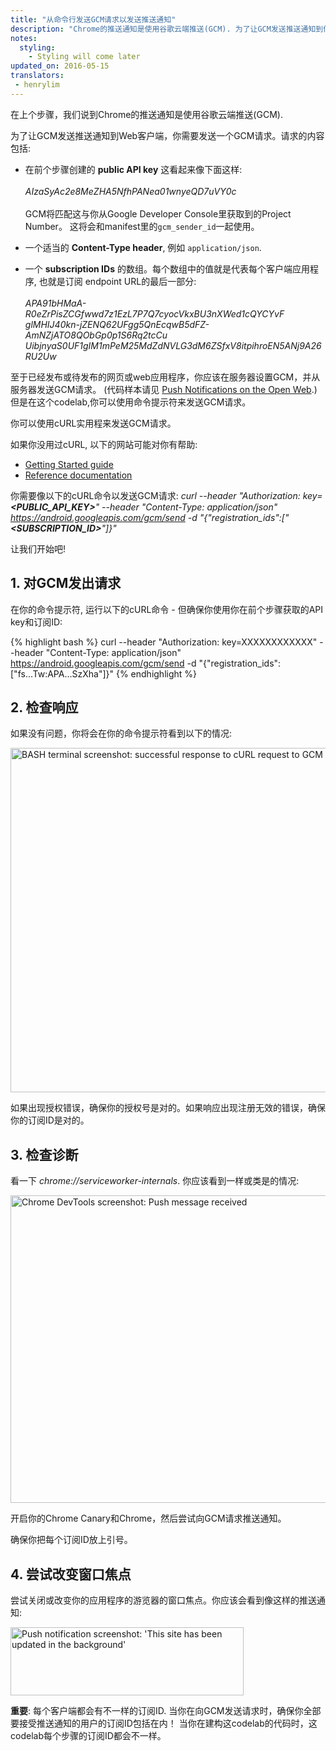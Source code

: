 ```yaml
---
title: "从命令行发送GCM请求以发送推送通知"
description: "Chrome的推送通知是使用谷歌云端推送(GCM). 为了让GCM发送推送通知到你的Web客户端, 你可以从命令行发送GCM请求"
notes:
  styling:
    - Styling will come later
updated_on: 2016-05-15
translators:
 - henrylim
---
```



在上个步骤，我们说到Chrome的推送通知是使用谷歌云端推送(GCM).

为了让GCM发送推送通知到Web客户端，你需要发送一个GCM请求。请求的内容包括:

* 在前个步骤创建的 **public API key** 这看起来像下面这样:<br>
  <br>
  _AIzaSyAc2e8MeZHA5NfhPANea01wnyeQD7uVY0c_<br>
  <br>
  GCM将匹配这与你从Google Developer Console里获取到的Project Number。
  这将会和manifest里的`gcm_sender_id`一起使用。

* 一个适当的 **Content-Type header**, 例如 `application/json`.

* 一个 **subscription IDs** 的数组。每个数组中的值就是代表每个客户端应用程序,
  也就是订阅 endpoint URL的最后一部分:<br>
  <br>
  _APA91bHMaA-R0eZrPisZCGfwwd7z1EzL7P7Q7cyocVkxBU3nXWed1cQYCYvF
  glMHIJ40kn-jZENQ62UFgg5QnEcqwB5dFZ-AmNZjATO8QObGp0p1S6Rq2tcCu
  UibjnyaS0UF1gIM1mPeM25MdZdNVLG3dM6ZSfxV8itpihroEN5ANj9A26RU2Uw_

至于已经发布或待发布的网页或web应用程序，你应该在服务器设置GCM，并从服务器发送GCM请求。
(代码样本请见 [Push Notifications on the Open Web](/web/updates/2015/03/push-notifications-on-the-open-web).) 但是在这个codelab,你可以使用命令提示符来发送GCM请求。

你可以使用cURL实用程来发送GCM请求。

如果你没用过cURL, 以下的网站可能对你有帮助:

* [Getting Started guide](http://ethanmick.com/getting-started-with-curl)
* [Reference documentation](http://curl.haxx.se/docs/manpage.html)

你需要像以下的cURL命令以发送GCM请求:
_curl --header "Authorization: key=**&lt;PUBLIC\_API\_KEY&gt;**" --header "Content-Type: application/json" https://android.googleapis.com/gcm/send -d "{\"registration\_ids\":[\"**&lt;SUBSCRIPTION\_ID&gt;**\"]}"_

 让我们开始吧!

## 1. 对GCM发出请求

在你的命令提示符, 运行以下的cURL命令 - 但确保你使用你在前个步骤获取的API key和订阅ID:

{% highlight bash %}
curl --header "Authorization: key=XXXXXXXXXXXX" --header "Content-Type: application/json" https://android.googleapis.com/gcm/send -d "{\"registration_ids\":[\"fs...Tw:APA...SzXha\"]}"
{% endhighlight %}

## 2. 检查响应

如果没有问题，你将会在你的命令提示符看到以下的情况:

<img src="images/image16.png" width="890" height="551" alt="BASH terminal screenshot: successful response to cURL request to GCM to send a push message" />

如果出现授权错误，确保你的授权号是对的。如果响应出现注册无效的错误，确保你的订阅ID是对的。

## 3. 检查诊断

看一下 _chrome://serviceworker-internals_. 你应该看到一样或类是的情况:

<img src="images/image17.png" width="1547" height="492" alt="Chrome DevTools screenshot:  Push message received" />

开启你的Chrome Canary和Chrome，然后尝试向GCM请求推送通知。

确保你把每个订阅ID放上引号。

## 4. 尝试改变窗口焦点

尝试关闭或改变你的应用程序的游览器的窗口焦点。你应该会看到像这样的推送通知:

<img src="images/image18.png" width="373" height="109" alt="Push notification screenshot: 'This site has been updated in the background'" />

**重要**: 每个客户端都会有不一样的订阅ID. 当你在向GCM发送请求时，确保你全部要接受推送通知的用户的订阅ID包括在内！
 当你在建构这codelab的代码时，这codelab每个步骤的订阅ID都会不一样。
